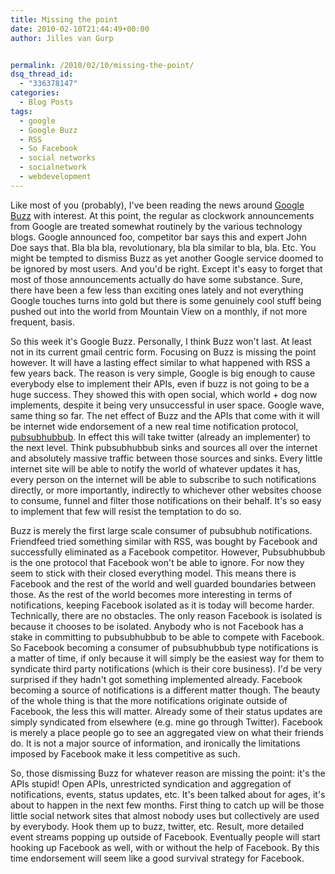 ```yaml
---
title: Missing the point
date: 2010-02-10T21:44:49+00:00
author: Jilles van Gurp


permalink: /2010/02/10/missing-the-point/
dsq_thread_id:
  - "336378147"
categories:
  - Blog Posts
tags:
  - google
  - Google Buzz
  - RSS
  - So Facebook
  - social networks
  - socialnetwork
  - webdevelopment
---
```

Like most of you (probably), I've been reading the news around [Google Buzz](http://www.google.com/buzz) with interest. At this point, the regular as clockwork announcements from Google are treated somewhat routinely by the various technology blogs. Google announced foo, competitor bar says this and expert John Doe says that. Bla bla bla, revolutionary, bla bla similar to bla, bla. Etc. You might be tempted to dismiss Buzz as yet another Google service doomed to be ignored by most users. And you'd be right. Except it's easy to forget that most of those announcements actually do have some substance. Sure, there have been a few less than exciting ones lately and not everything Google touches turns into gold but there is some genuinely cool stuff being pushed out into the world from Mountain View on a monthly, if not more frequent, basis.

So this week it's Google Buzz. Personally, I think Buzz won't last. At least not in its current gmail centric form. Focusing on Buzz is missing the point however. It will have a lasting effect similar to what happened with RSS a few years back. The reason is very simple, Google is big enough to cause everybody else to implement their APIs, even if buzz is not going to be a huge success. They showed this with open social, which world + dog now implements, despite it being very unsuccessful in user space. Google wave, same thing so far. The net effect of Buzz and the APIs that come with it will be internet wide endorsement of a new real time notification protocol, [pubsubhubbub](http://code.google.com/p/pubsubhubbub/). In effect this will take twitter (already an implementer) to the next level. Think pubsubhubbub sinks and sources all over the internet and absolutely massive traffic between those sources and sinks. Every little internet site will be able to notify the world of whatever updates it has, every person on the internet will be able to subscribe to such notifications directly, or more importantly, indirectly to whichever other websites choose to consume, funnel and filter those notifications on their behalf. It's so easy to implement that few will resist the temptation to do so. 

Buzz is merely the first large scale consumer of pubsubhub notifications. Friendfeed tried something similar with RSS, was bought by Facebook and successfully eliminated as a Facebook competitor. However, Pubsubhubbub is the one protocol that Facebook won't be able to ignore. For now they seem to stick with their closed everything model. This means there is Facebook and the rest of the world and well guarded boundaries between those. As the rest of the world becomes more interesting in terms of notifications, keeping Facebook isolated as it is today will become harder. Technically, there are no obstacles. The only reason Facebook is isolated is because it chooses to be isolated. Anybody who is not Facebook has a stake in committing to pubsubhubbub to be able to compete with Facebook. So Facebook becoming a consumer of pubsubhubbub type notifications is a matter of time, if only because it will simply be the easiest way for them to syndicate third party notifications (which is their core business). I'd be very surprised if they hadn't got something implemented already. Facebook becoming a source of notifications is a different matter though. The beauty of the whole thing is that the more notifications originate outside of Facebook, the less this will matter. Already some of their status updates are simply syndicated from elsewhere (e.g. mine go through Twitter). Facebook is merely a place people go to see an aggregated view on what their friends do. It is not a major source of information, and ironically the limitations imposed by Facebook make it less competitive as such.

So, those dismissing Buzz for whatever reason are missing the point: it's the APIs stupid! Open APIs, unrestricted syndication and aggregation of notifications, events, status updates, etc. It's been talked about for ages, it's about to happen in the next few months. First thing to catch up will be those little social network sites that almost nobody uses but collectively are used by everybody. Hook them up to buzz, twitter, etc. Result, more detailed event streams popping up outside of Facebook. Eventually people will start hooking up Facebook as well, with or without the help of Facebook. By this time endorsement will seem like a good survival strategy for Facebook. 